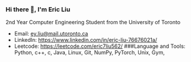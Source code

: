 ### Hi there 👋, I'm Eric Liu
2nd Year Computer Engineering Student from the University of Toronto
- Email: ey.liu@mail.utoronto.ca
- LinkedIn: https://www.linkedin.com/in/eric-liu-76676021a/
- Leetcode: https://leetcode.com/eric7liu562/
###Language and Tools:
Python, c++, c, Java, Linux, Git, NumPy, PyTorch, Unix, Gym, 
<!--
**ericliu4/ericliu4** is a ✨ _special_ ✨ repository because its `README.md` (this file) appears on your GitHub profile.

Here are some ideas to get you started:

- 🔭 I’m currently working on ...
- 🌱 I’m currently learning ...
- 👯 I’m looking to collaborate on ...
- 🤔 I’m looking for help with ...
- 💬 Ask me about ...
- 📫 How to reach me: ...
- 😄 Pronouns: ...
- ⚡ Fun fact: ...
-->
